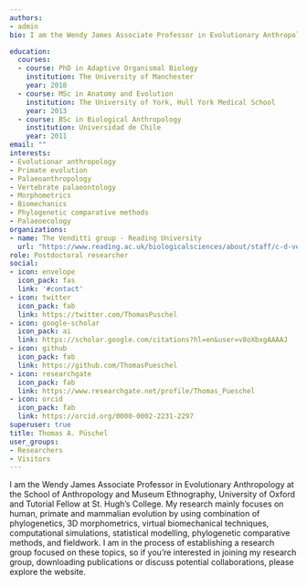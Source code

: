 ```yaml
---
authors:
- admin
bio: I am the Wendy James Associate Professor in Evolutionary Anthropology at the School of Anthropology and Museum Ethnography, University of Oxford and Tutorial Fellow at St. Hugh’s College. My research mainly focuses on human, primate and mammalian evolution by using combination of phylogenetics, 3D morphometrics, virtual biomechanical techniques, computational simulations, statistical modelling, phylogenetic comparative methods, and fieldwork. I am in the process of establishing a research group focused on these topics, so if you’re interested in joining my research group, downloading publications or discuss potential collaborations, please explore the website. 

education:
  courses:
  - course: PhD in Adaptive Organismal Biology
    institution: The University of Manchester
    year: 2018
  - course: MSc in Anatomy and Evolution
    institution: The University of York, Hull York Medical School
    year: 2013
  - course: BSc in Biological Anthropology
    institution: Universidad de Chile
    year: 2011
email: ""
interests:
- Evolutionar anthropology
- Primate evolution
- Palaeoanthropology
- Vertebrate palaeontology
- Morphometrics
- Biomechanics
- Phylogenetic comparative methods
- Palaeoecology
organizations:
- name: The Venditti group - Reading University
  url: "https://www.reading.ac.uk/biologicalsciences/about/staff/c-d-venditti.aspx"
role: Postdoctoral researcher
social:
- icon: envelope
  icon_pack: fas
  link: '#contact'
- icon: twitter
  icon_pack: fab
  link: https://twitter.com/ThomasPuschel
- icon: google-scholar
  icon_pack: ai
  link: https://scholar.google.com/citations?hl=en&user=v8oXbxgAAAAJ
- icon: github
  icon_pack: fab
  link: https://github.com/ThomasPueschel
- icon: researchgate
  icon_pack: fab
  link: https://www.researchgate.net/profile/Thomas_Pueschel
- icon: orcid
  icon_pack: fab
  link: https://orcid.org/0000-0002-2231-2297
superuser: true
title: Thomas A. Püschel
user_groups:
- Researchers
- Visitors
---
```


I am the Wendy James Associate Professor in Evolutionary Anthropology at the School of Anthropology and Museum Ethnography, University of Oxford and Tutorial Fellow at St. Hugh’s College. My research mainly focuses on human, primate and mammalian evolution by using combination of phylogenetics, 3D morphometrics, virtual biomechanical techniques, computational simulations, statistical modelling, phylogenetic comparative methods, and fieldwork. I am in the process of establishing a research group focused on these topics, so if you’re interested in joining my research group, downloading publications or discuss potential collaborations, please explore the website. 

